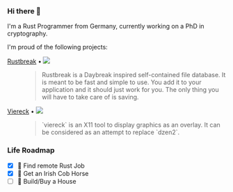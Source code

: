 ### Hi there 👋

I'm a Rust Programmer from Germany, currently working on a PhD in cryptography. 

I'm proud of the following projects:



<dl>
  <dt><a href="https://github.com/TheNeikos/rustbreak">Rustbreak</a> • <img src="https://img.shields.io/github/stars/TheNeikos/rustbreak" /></dt> 
  <dd>
    <blockquote>
      Rustbreak is a Daybreak inspired self-contained file database. It is meant to be fast and simple to use. 
      You add it to your application and it should just work for you. The only thing you will have to take care of is saving.
    </blockquote>
  </dd>
  <dt><a href="https://github.com/TheNeikos/viereck">Viereck</a> • <img src="https://img.shields.io/github/stars/TheNeikos/viereck" /></dt>
  <dd>
    <blockquote>
      `viereck` is an X11 tool to display graphics as an overlay. It can be considered as an attempt to replace `dzen2`.
    </blockquote>
  </dd>
</dl>


### Life Roadmap

- [x] 🦀 Find remote Rust Job
- [x] 🐴 Get an Irish Cob Horse
- [ ] 🏡 Build/Buy a House
